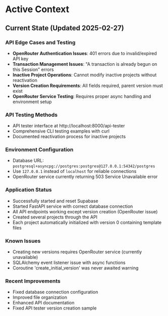 # Active Context

## Current State (Updated 2025-02-27)

### API Edge Cases and Testing
- **OpenRouter Authentication Issues**: 401 errors due to invalid/expired API key
- **Transaction Management Issues**: "A transaction is already begun on this Session" errors
- **Inactive Project Operations**: Cannot modify inactive projects without reactivation
- **Version Creation Requirements**: All fields required, parent version must exist
- **OpenRouter Service Testing**: Requires proper async handling and environment setup

### API Testing Methods
- API tester interface at http://localhost:8000/api-tester
- Comprehensive CLI testing examples with curl
- Documented reactivation process for inactive projects

### Environment Configuration
- Database URL: `postgresql+asyncpg://postgres:postgres@127.0.0.1:54342/postgres`
- Use `127.0.0.1` instead of `localhost` for reliable connections
- OpenRouter service currently returning 503 Service Unavailable error

### Application Status
- Successfully started and reset Supabase
- Started FastAPI service with correct database connection
- All API endpoints working except version creation (OpenRouter issue)
- Created several projects through the API
- Each project automatically initialized with version 0 containing template files

### Known Issues
- Creating new versions requires OpenRouter service (currently unavailable)
- SQLAlchemy event listener issue with async functions
- Coroutine 'create_initial_version' was never awaited warning

### Recent Improvements
- Fixed database connection configuration
- Improved file organization
- Enhanced API documentation
- Fixed API tester version creation sample
